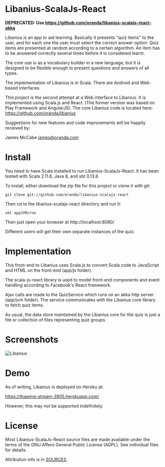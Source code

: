 Libanius-ScalaJs-React
======================

**DEPRECATED: Use https://github.com/oranda/libanius-scalajs-react-akka**

Libanius is an app to aid learning. Basically it presents "quiz items" to the user, and for each one the user must select the correct answer option. Quiz items are presented at random according to a certain algorithm. An item has to be answered correctly several times before it is considered learnt.

The core use is as a vocabulary builder in a new language, but it is designed to be flexible enough to present questions and answers of all types.

The implementation of Libanius is in Scala. There are Android and Web-based interfaces.

This project is the second attempt at a Web interface to Libanius. It is implemented using Scala.js and React. (The former version was based on Play Framework and AngularJS). The core Libanius code is located here: https://github.com/oranda/libanius

Suggestions for new features and code improvements will be happily received by:

James McCabe <james@oranda.com>


Install
=======

You need to have Scala installed to run Libanius-ScalaJs-React. It has been tested with Scala 2.11.6, Java 8, and sbt 0.13.6.

To install, either download the zip file for this project or clone it with git:

    git clone git://github.com/oranda/libanius-scalajs-react

Then cd to the libanius-scalajs-react directory and run it:

    sbt appJVM/run

Then just open your browser at http://localhost:8080/

Different users will get their own separate instances of the quiz.


Implementation
==============

This front-end to Libanius uses Scala.js to convert Scala code to JavaScript and HTML on the front-end (app/js folder).

The scala-js-react library is used to model front-end components and event handling according to Facebook's React framework.

Ajax calls are made to the QuizService which runs on an akka http server (app/jvm folder). The service 
communicates with the Libanius core library to fetch quiz items. 

As usual, the data store maintained by the Libanius core for the quiz is just a file or collection of 
files representing quiz groups.


Screenshots
===========

![Libanius](https://github.com/oranda/libanius-scalajs-react/raw/master/docs/libanius-scalajs-react-v0.2-screenshot.png)


Demo
====

As of writing, Libanius is deployed on Heroku at:

https://thawing-stream-3905.herokuapp.com/

However, this may not be supported indefinitely.


License
=======

Most Libanius-ScalaJs-React source files are made available under the terms of the GNU Affero General Public License (AGPL).
See individual files for details.

Attribution info is in [SOURCES](SOURCES.md).
